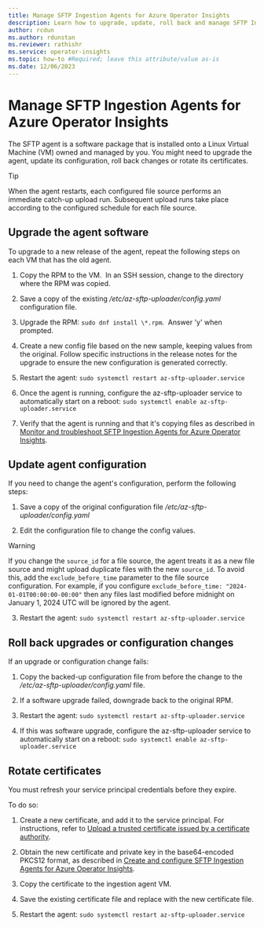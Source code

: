 ```yaml
---
title: Manage SFTP Ingestion Agents for Azure Operator Insights
description: Learn how to upgrade, update, roll back and manage SFTP Ingestion agents for AOI
author: rcdun
ms.author: rdunstan
ms.reviewer: rathishr
ms.service: operator-insights
ms.topic: how-to #Required; leave this attribute/value as-is
ms.date: 12/06/2023
---
```


# Manage SFTP Ingestion Agents for Azure Operator Insights

The SFTP agent is a software package that is installed onto a Linux Virtual Machine (VM) owned and managed by you. You might need to upgrade the agent, update its configuration, roll back changes or rotate its certificates.

> [!TIP]
> When the agent restarts, each configured file source performs an immediate catch-up upload run. Subsequent upload runs take place according to the configured schedule for each file source.

## Upgrade the agent software

To upgrade to a new release of the agent, repeat the following steps on each VM that has the old agent.

1. Copy the RPM to the VM.  In an SSH session, change to the directory where the RPM was copied.

2. Save a copy of the existing */etc/az-sftp-uploader/config.yaml* configuration file.

3. Upgrade the RPM: `sudo dnf install \*.rpm`.  Answer 'y' when prompted.  

4. Create a new config file based on the new sample, keeping values from the original. Follow specific instructions in the release notes for the upgrade to ensure the new configuration is generated correctly. 

5. Restart the agent: `sudo systemctl restart az-sftp-uploader.service`

6. Once the agent is running, configure the az-sftp-uploader service to automatically start on a reboot: `sudo systemctl enable az-sftp-uploader.service`
7. Verify that the agent is running and that it's copying files as described in [Monitor and troubleshoot SFTP Ingestion Agents for Azure Operator Insights](troubleshoot-sftp-agent.md).

## Update agent configuration

If you need to change the agent's configuration, perform the following steps:

1. Save a copy of the original configuration file */etc/az-sftp-uploader/config.yaml*

2. Edit the configuration file to change the config values.  

> [!WARNING]
> If you change the `source_id` for a file source, the agent  treats it as a new file source and might upload duplicate files with the new `source_id`. To avoid this, add the `exclude_before_time` parameter to the file source configuration. For example, if you configure `exclude_before_time: "2024-01-01T00:00:00-00:00"` then any files last modified before midnight on January 1, 2024 UTC will be ignored by the agent.

3. Restart the agent: `sudo systemctl restart az-sftp-uploader.service`

## Roll back upgrades or configuration changes

If an upgrade or configuration change fails:

1. Copy the backed-up configuration file from before the change to the */etc/az-sftp-uploader/config.yaml* file.

1. If a software upgrade failed, downgrade back to the original RPM.

1. Restart the agent: `sudo systemctl restart az-sftp-uploader.service`

1. If this was software upgrade, configure the az-sftp-uploader service to automatically start on a reboot: `sudo systemctl enable az-sftp-uploader.service`

## Rotate certificates

You must refresh your service principal credentials before they expire.

To do so:

1. Create a new certificate, and add it to the service principal. For instructions, refer to [Upload a trusted certificate issued by a certificate authority](/entra/identity-platform/howto-create-service-principal-portal).

1. Obtain the new certificate and private key in the base64-encoded PKCS12 format, as described in [Create and configure SFTP Ingestion Agents for Azure Operator Insights](how-to-install-sftp-agent.md).

1. Copy the certificate to the ingestion agent VM.

1. Save the existing certificate file and replace with the new certificate file.

1. Restart the agent: `sudo systemctl restart az-sftp-uploader.service`